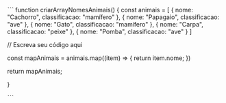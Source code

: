 ˋˋˋ
function criarArrayNomesAnimais() {
    const animais = [
      { nome: "Cachorro", classificacao: "mamífero" },
      { nome: "Papagaio", classificacao: "ave" },
      { nome: "Gato", classificacao: "mamífero" },
      { nome: "Carpa", classificacao: "peixe" },
      { nome: "Pomba", classificacao: "ave" }
    ]

 // Escreva seu código aqui


 const mapAnimais = animais.map((item) => {
     return item.nome;
 })

 return mapAnimais;
 
}

ˋˋˋ